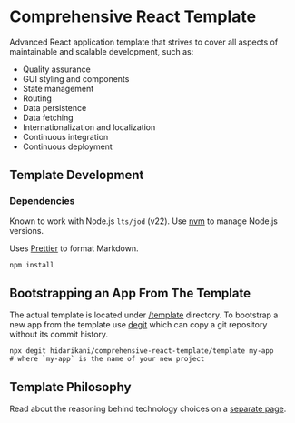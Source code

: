 # Comprehensive React Template

Advanced React application template that strives to cover all aspects of
maintainable and scalable development, such as:

- Quality assurance
- GUI styling and components
- State management
- Routing
- Data persistence 
- Data fetching
- Internationalization and localization
- Continuous integration
- Continuous deployment

## Template Development

### Dependencies

Known to work with Node.js `lts/jod` (v22). Use [nvm][nvm] to manage Node.js
versions.

Uses [Prettier][prettier] to format Markdown.

```sh
npm install
```

## Bootstrapping an App From The Template

The actual template is located under [/template][templ] directory. To bootstrap
a new app from the template use [degit][degit] which can copy a git repository
without its commit history.

```shell
npx degit hidarikani/comprehensive-react-template/template my-app
# where `my-app` is the name of your new project
```

## Template Philosophy

Read about the reasoning behind technology choices on a [separate page][philosophy].

[nvm]: https://github.com/nvm-sh/nvm
[prettier]: https://prettier.io/docs/en/
[templ]: /template
[degit]: https://github.com/Rich-Harris/degit
[philosophy]: /philosophy.md
